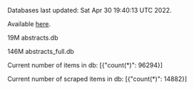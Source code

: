 Databases last updated: Sat Apr 30 19:40:13 UTC 2022. 

Available [here](https://github.com/cbeauhilton/ash-db/releases).


19M	abstracts.db

146M	abstracts_full.db

Current number of items in db:
[{"count(*)": 96294}]

Current number of scraped items in db:
[{"count(*)": 14882}]
